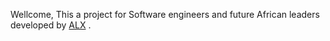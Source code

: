 Wellcome, This a project for Software engineers and future African leaders developed by [ALX](https://www.alxafrica.com/) .